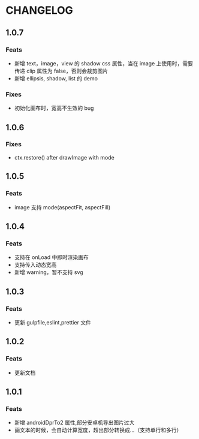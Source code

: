 # CHANGELOG

## 1.0.7

### Feats

- 新增 text，image，view 的 shadow css 属性，当在 image 上使用时，需要传递 clip 属性为 false，否则会裁剪图片
- 新增 ellipsis, shadow, list 的 demo

### Fixes

- 初始化画布时，宽高不生效的 bug

## 1.0.6

### Fixes

- ctx.restore() after drawImage with mode

## 1.0.5

### Feats

- image 支持 mode(aspectFit, aspectFill)

## 1.0.4

### Feats

- 支持在 onLoad 中即时渲染画布
- 支持传入动态宽高
- 新增 warning，暂不支持 svg

## 1.0.3

### Feats

- 更新 gulpfile,eslint,prettier 文件

## 1.0.2

### Feats

- 更新文档

## 1.0.1

### Feats

- 新增 androidDprTo2 属性,部分安卓机导出图片过大
- 画文本的时候，会自动计算宽度，超出部分转换成...（支持单行和多行）
